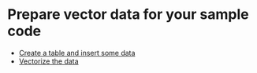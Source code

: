 # Prepare vector data for your sample code 

- [Create a table and insert some data](../data/my_data.md)
- [Vectorize the data](../data/Vectorize%20Data.md)
  
